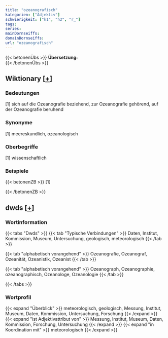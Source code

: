 ```yaml
---
title: "ozeanografisch"
kategorien: ["Adjektiv"]
schwierigkeit: ["k1", "h2", "r_"]
tags:
series:
mainDornseiffs:
domainDornseiffs:
url: "ozeanografisch"
---
```


{{< betonenÜbs >}}
**Übersetzung:**  
{{< /betonenÜbs >}}

## Wiktionary [[+](https://de.wiktionary.org/wiki/ozeanografisch)]

### Bedeutungen
[1] sich auf die Ozeanografie beziehend, zur Ozeanografie gehörend, auf der Ozeanografie beruhend  

### Synonyme
[1] meereskundlich, ozeanologisch  

### Oberbegriffe
[1] wissenschaftlich  

### Beispiele
{{< betonenZB >}}
[1]  

{{< /betonenZB >}}


## dwds [[+](https://www.dwds.de/wb/ozeanografisch)]

### Wortinformation
{{< tabs "Dwds" >}}
{{< tab "Typische Verbindungen" >}}
Daten, Institut, Kommission, Museum, Untersuchung, geologisch, meteorologisch
{{< /tab >}}

{{< tab "alphabetisch vorangehend" >}}
Ozeanografie, Ozeanograf, Ozeanität, Ozeanistik, Ozeanist
{{< /tab >}}

{{< tab "alphabetisch vorangehend" >}}
Ozeanograph, Ozeanographie, ozeanographisch, Ozeanologe, Ozeanologie
{{< /tab >}}

{{< /tabs >}}

### Wortprofil
{{< expand "Überblick" >}} meteorologisch, geologisch, Messung, Institut, Museum, Daten, Kommission, Untersuchung, Forschung {{< /expand >}}
{{< expand "ist Adjektivattribut von" >}} Messung, Institut, Museum, Daten, Kommission, Forschung, Untersuchung {{< /expand >}}
{{< expand "in Koordination mit" >}} meteorologisch {{< /expand >}}

